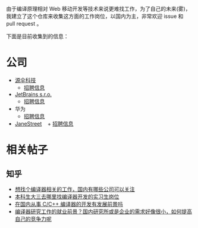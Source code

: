 由于编译原理相对 Web 移动开发等技术来说更难找工作，为了自己的未来(雾)，
我建立了这个仓库来收集这方面的工作岗位，以国内为主，非常欢迎 issue 和 pull request 。

下面是目前收集到的信息：

# 公司

+ [源伞科技](http://www.sourcebrella.com/)
    + [招聘信息](http://mp.weixin.qq.com/s/K-uvf8cekgmz2Kv5FBMVkg)
+ [JetBrains s.r.o.](https://www.jetbrains.com)
    + [招聘信息](https://www.jetbrains.com/company/jobs/)
+ 华为
    + [招聘信息](http://xinsheng.huawei.com/cn/index.php?app=mobile&mod=forumApp&act=index&type=forum&tid=2795583&istrue=1)
+ [JaneStreet](https://www.janestreet.com)
    + [招聘信息](https://www.janestreet.com/join-jane-street/open-positions/)

# 相关帖子

## 知乎

+ [想找个编译器相关的工作，国内有哪些公司可以关注](http://www.zhihu.com/question/50861589)
+ [本科生大三去哪里找编译器开发的实习生岗位](http://www.zhihu.com/question/29068959)
+ [在国内从事 C/C++ 编译器的开发有发展前景吗](http://www.zhihu.com/question/36814392)
+ [编译器研究工作的就业前景？国内研究所或是企业的需求好像很小，如何提高自己的竞争力呢](http://www.zhihu.com/question/28273858)
